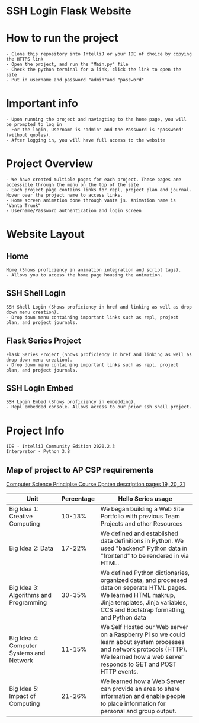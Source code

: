# SSH Login Flask Website
# How to run the project
```
- Clone this repository into IntelliJ or your IDE of choice by copying the HTTPS link
- Open the project, and run the "Main.py" file
- Check the python terminal for a link, click the link to open the site
- Put in username and password "admin"and "password"
```

# Important info
```
- Upon running the project and naviagting to the home page, you will be prompted to log in
- For the login, Username is 'admin' and the Password is 'password' (without quotes).
- After logging in, you will have full access to the website
```

# Project Overview
```
- We have created multiple pages for each project. These pages are accessible through the menu on the top of the site
- Each project page contains links for repl, project plan and journal. Hover over the project name to access links.
- Home screen animation done through vanta js. Animation name is "Vanta Trunk"
- Username/Password authentication and login screen
```

# Website Layout
## Home
```
Home (Shows proficiency in animation integration and script tags).
- Allows you to access the home page housing the animation.
```
## SSH Shell Login
```
SSH Shell Login (Shows proficiency in href and linking as well as drop down menu creation).
- Drop down menu containing important links such as repl, project plan, and project journals.
```
## Flask Series Project
```
Flask Series Project (Shows proficiency in href and linking as well as drop down menu creation).
- Drop down menu containing important links such as repl, project plan, and project journals.
```
## SSH Login Embed
```
SSH Login Embed (Shows proficiency in embedding).
- Repl embedded console. Allows access to our prior ssh shell project. 
```

# Project Info
```
IDE - IntelliJ Community Edition 2020.2.3
Interpretor - Python 3.8
```

## Map of project to AP CSP requirements
[Computer Science Principlse Course Cpnten description pages 19, 20, 21](https://apcentral.collegeboard.org/pdf/ap-computer-science-principles-course-and-exam-description.pdf?course=ap-computer-science-principles)

| Unit | Percentage | Hello Series usage |
| ------------- | ----------- | ----------- |
|  Big Idea 1: Creative Computing | 10-13% | We began building a Web Site Portfolio with previous Team Projects and other Resources |
|  Big Idea 2: Data | 17-22% | We defined and established data definitions in Python. We used "backend" Python data in "frontend" to be rendered in via HTML. |
|  Big Idea 3: Algorithms and Programming | 30-35% | We defined Python dictionaries, organized data, and processed data on seperate HTML pages.  We learned HTML makrup, Jinja templates, Jinja variables, CCS and Bootstrap formatting, and Python data |
|  Big Idea 4: Computer Systems and Network | 11-15% | We Self Hosted our Web server on a Raspberry Pi so we could learn about system processes and network protocols (HTTP).  We learned how a web server responds to GET and POST HTTP events.  |
|  Big Idea 5: Impact of Computing | 21-26% |  We learned how a Web Server can provide an area to share information and enable people to place information for personal and group output. |
